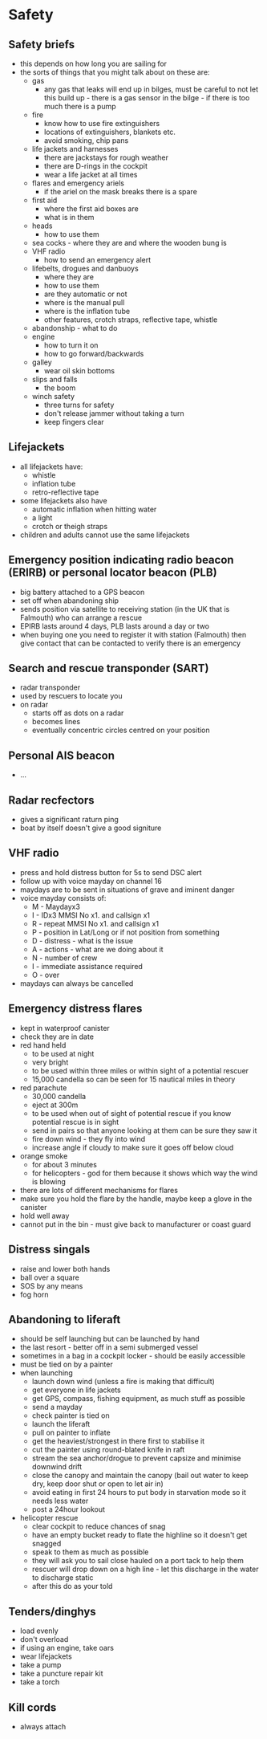 # Safety
## Safety briefs
* this depends on how long you are sailing for
* the sorts of things that you might talk about on these are:
  - gas
    - any gas that leaks will end up in bilges, must be careful to not let this build up - there is a gas sensor in the bilge - if there is too much there is a pump
  - fire
    - know how to use fire extinguishers
    - locations of extinguishers, blankets etc.
    - avoid smoking, chip pans
  - life jackets and harnesses
    - there are jackstays for rough weather
    - there are D-rings in the cockpit
    - wear a life jacket at all times
  - flares and emergency ariels
    - if the ariel on the mask breaks there is a spare
  - first aid
    - where the first aid boxes are
    - what is in them
  - heads
    - how to use them
  - sea cocks - where they are and where the wooden bung is
  - VHF radio
    - how to send an emergency alert
  - lifebelts, drogues and danbuoys
    - where they are
    - how to use them
    - are they automatic or not
    - where is the manual pull
    - where is the inflation tube
    - other features, crotch straps, reflective tape, whistle
  - abandonship - what to do
  - engine
    - how to turn it on
    - how to go forward/backwards
  - galley
    - wear oil skin bottoms
  - slips and falls
    - the boom
  - winch safety
    - three turns for safety
    - don't release jammer without taking a turn
    - keep fingers clear
## Lifejackets
* all lifejackets have:
  - whistle
  - inflation tube
  - retro-reflective tape
* some lifejackets also have
  - automatic inflation when hitting water
  - a light
  - crotch or theigh straps
* children and adults cannot use the same lifejackets
## Emergency position indicating radio beacon (ERIRB) or personal locator beacon (PLB)
* big battery attached to a GPS beacon
* set off when abandoning ship
* sends position via satellite to receiving station (in the UK that is Falmouth) who can arrange a rescue
* EPIRB lasts around 4 days, PLB lasts around a day or two
* when buying one you need to register it with station (Falmouth) then give contact that can be contacted to verify there is an emergency
## Search and rescue transponder (SART)
* radar transponder
* used by rescuers to locate you
* on radar
  - starts off as dots on a radar
  - becomes lines
  - eventually concentric circles centred on your position
## Personal AIS beacon
* ...
## Radar recfectors
* gives a significant raturn ping
* boat by itself doesn't give a good signiture
## VHF radio
* press and hold distress button for 5s to send DSC alert
* follow up with voice mayday on channel 16
* maydays are to be sent in situations of grave and iminent danger
* voice mayday consists of:
  - M - Maydayx3
  - I - IDx3 MMSI No x1. and callsign x1
  - R - repeat MMSI No x1. and callsign x1
  - P - position in Lat/Long or if not position from something
  - D - distress - what is the issue
  - A - actions - what are we doing about it
  - N - number of crew
  - I - immediate assistance required
  - O - over
* maydays can always be cancelled
## Emergency distress flares
* kept in waterproof canister
* check they are in date
* red hand held
  - to be used at night
  - very bright
  - to be used within three miles or within sight of a potential rescuer
  - 15,000 candella so can be seen for 15 nautical miles in theory
* red parachute
  - 30,000 candella
  - eject at 300m
  - to be used when out of sight of potential rescue if you know potential rescue is in sight
  - send in pairs so that anyone looking at them can be sure they saw it
  - fire down wind - they fly into wind
  - increase angle if cloudy to make sure it goes off below cloud
* orange smoke
  - for about 3 minutes
  - for helicopters - god for them because it shows which way the wind is blowing
* there are lots of different mechanisms for flares
* make sure you hold the flare by the handle, maybe keep a glove in the canister
* hold well away
* cannot put in the bin - must give back to manufacturer or coast guard
## Distress singals
* raise and lower both hands
* ball over a square
* SOS by any means
* fog horn
## Abandoning to liferaft
* should be self launching but can be launched by hand
* the last resort - better off in a semi submerged vessel
* sometimes in a bag in a cockpit locker - should be easily accessible
* must be tied on by a painter
* when launching
  - launch down wind (unless a fire is making that difficult)
  - get everyone in life jackets
  - get GPS, compass, fishing equipment, as much stuff as possible
  - send a mayday
  - check painter is tied on
  - launch the liferaft
  - pull on painter to inflate
  - get the heaviest/strongest in there first to stabilise it
  - cut the painter using round-blated knife in raft
  - stream the sea anchor/drogue to prevent capsize and minimise downwind drift
  - close the canopy and maintain the canopy (bail out water to keep dry, keep door shut or open to let air in)
  - avoid eating in first 24 hours to put body in starvation mode so it needs less water
  - post a 24hour lookout
* helicopter rescue
  - clear cockpit to reduce chances of snag
  - have an empty bucket ready to flate the highline so it doesn't get snagged
  - speak to them as much as possible
  - they will ask you to sail close hauled on a port tack to help them
  - rescuer will drop down on a high line - let this discharge in the water to discharge static
  - after this do as your told
## Tenders/dinghys
* load evenly
* don't overload
* if using an engine, take oars
* wear lifejackets
* take a pump
* take a puncture repair kit
* take a torch
## Kill cords
* always attach
